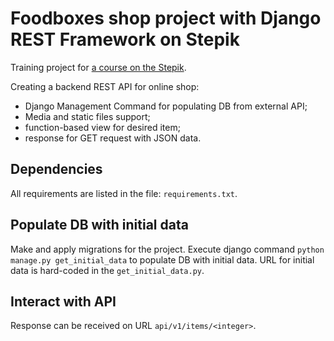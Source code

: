 # Foodboxes shop project with Django REST Framework on Stepik

Training project for [a course on the Stepik](<https://stepik.org/course/73594>).

Creating a backend REST API for online shop:
- Django Management Command for populating DB from external API;
- Media and static files support;
- function-based view for desired item;
- response for GET request with JSON data.

## Dependencies

All requirements are listed in the file: `requirements.txt`.

## Populate DB with initial data

Make and apply migrations for the project.
Execute django command `python manage.py get_initial_data` to populate DB with initial data.
URL for initial data is hard-coded in the `get_initial_data.py`.

## Interact with API

Response can be received on URL `api/v1/items/<integer>`.